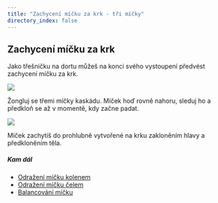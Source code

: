 ```yaml
---
title: "Zachycení míčku za krk - tři míčky"
directory_index: false
---
```


## Zachycení míčku za krk


Jako třešničku na dortu můžeš na konci svého vystoupení předvést zachycení míčku za krk.

![](img/k/krka.png)

Žongluj se třemi míčky kaskádu. Míček hoď rovně nahoru, sleduj ho a předkloň se až v momentě, kdy začne padat.

![](img/k/krkb.png)

Míček zachytíš do prohlubně vytvořené na krku zakloněním hlavy a předkloněním těla.



##### Kam dál

- [Odražení míčku kolenem](/micky/3/koleno.html "Podobný trik se třemi míčky")
- [Odražení míčku čelem](/micky/3/celo.html "Podobný trik se třemi míčky")
- [Balancování míčku](/micky/balancovani.html "Výborný trénink rovnováhy")
